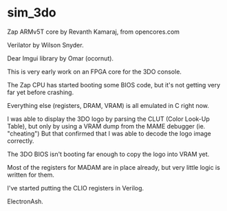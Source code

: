 # sim_3do

Zap ARMv5T core by Revanth Kamaraj, from opencores.com

Verilator by Wilson Snyder.

Dear Imgui library by Omar (ocornut).


This is very early work on an FPGA core for the 3DO console.

The Zap CPU has started booting some BIOS code, but it's not getting very far yet before crashing.

Everything else (registers, DRAM, VRAM) is all emulated in C right now.

I was able to display the 3DO logo by parsing the CLUT (Color Look-Up Table), but only by using a VRAM dump from the MAME debugger (ie. "cheating")
But that confirmed that I was able to decode the logo image correctly.

The 3DO BIOS isn't booting far enough to copy the logo into VRAM yet.

Most of the registers for MADAM are in place already, but very little logic is written for them.

I've started putting the CLIO registers in Verilog.


ElectronAsh.
